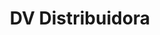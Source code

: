 ---
title: "DV Distribuidora"
url: /ciudad-autonoma-de-buenos-aires/dv-distribuidora/
shop: Schreibwaren
---